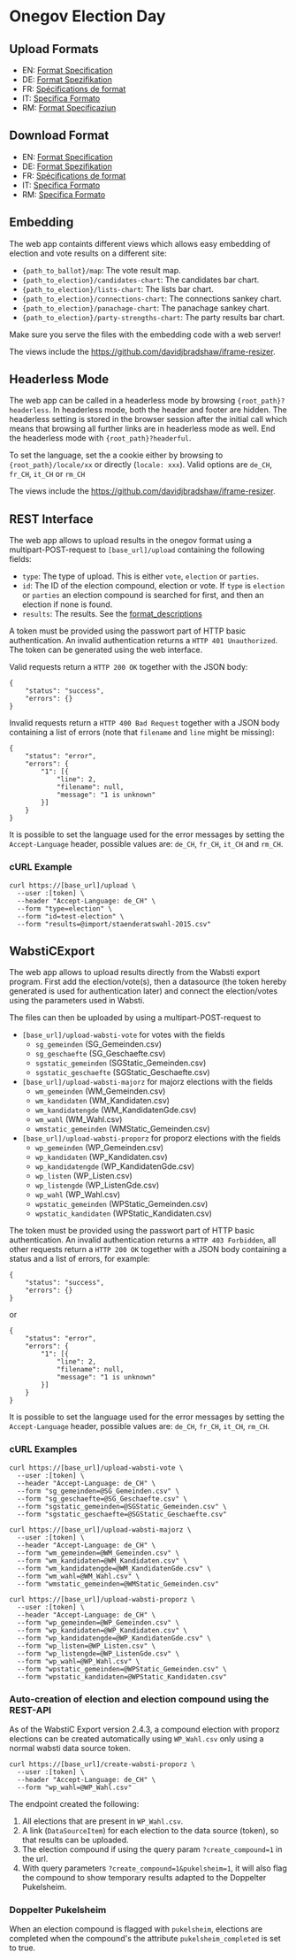 Onegov Election Day
===================

Upload Formats
--------------

- EN: [Format Specification](format__en.md)
- DE: [Format Spezifikation](format__de.md)
- FR: [Spécifications de format](format__fr.md)
- IT: [Specifica Formato](format__it.md)
- RM: [Format Specificaziun](format__rm.md)

Download Format
---------------

- EN: [Format Specification](open_data_en.md)
- DE: [Format Spezifikation](open_data_de.md)
- FR: [Spécifications de format](open_data_fr.md)
- IT: [Specifica Formato](open_data_it.md)
- RM: [Specifica Formato](open_data_rm.md)

Embedding
---------

The web app containts different views which allows easy embedding of election
and vote results on a different site:

-   `{path_to_ballot}/map`: The vote result map.
-   `{path_to_election}/candidates-chart`: The candidates bar chart.
-   `{path_to_election}/lists-chart`: The lists bar chart.
-   `{path_to_election}/connections-chart`: The connections sankey chart.
-   `{path_to_election}/panachage-chart`: The panachage sankey chart.
-   `{path_to_election}/party-strengths-chart`: The party results bar chart.

Make sure you serve the files with the embedding code with a web server!

The views include the https://github.com/davidjbradshaw/iframe-resizer.


Headerless Mode
---------------

The web app can be called in a headerless mode by browsing
`{root_path}?headerless`. In headerless mode, both the header and footer are
hidden. The headerless setting is stored in the browser session after the
initial call which means that browsing all further links are in headerless mode
as well. End the headerless mode with `{root_path}?headerful`.

To set the language, set the a cookie either by browsing to
`{root_path}/locale/xx` or directly (`locale: xxx`). Valid options are `de_CH`,
`fr_CH`, `it_CH` or `rm_CH`

The views include the https://github.com/davidjbradshaw/iframe-resizer.

REST Interface
--------------

The web app allows to upload results in the onegov format using a
multipart-POST-request to `[base_url]/upload` containing the following fields:

- `type`: The type of upload. This is either `vote`, `election` or `parties`.
- `id`: The ID of the election compound, election or vote. If `type` is
  `election` or `parties` an election compound is searched for first, and then
  an election if none is found.
- `results`: The results. See the [format_descriptions](format__en.md)

A token must be provided using the passwort part of HTTP basic authentication.
An invalid authentication returns a `HTTP 401 Unauthorized`. The token can be
generated using the web interface.

Valid requests return a `HTTP 200 OK` together with the JSON body:

    {
    	"status": "success",
    	"errors": {}
    }


Invalid requests return a `HTTP 400 Bad Request` together with a JSON body
containing a list of errors (note that `filename` and `line` might be missing):

    {
        "status": "error",
        "errors": {
            "1": [{
                "line": 2,
                "filename": null,
                "message": "1 is unknown"
            }]
        }
    }

It is possible to set the language used for the error messages by setting the
`Accept-Language` header, possible values are: `de_CH`, `fr_CH`, `it_CH` and
`rm_CH`.


### cURL Example

    curl https://[base_url]/upload \
      --user :[token] \
      --header "Accept-Language: de_CH" \
      --form "type=election" \
      --form "id=test-election" \
      --form "results=@import/staenderatswahl-2015.csv"


WabstiCExport
-------------

The web app allows to upload results directly from the Wabsti export program.
First add the election/vote(s), then a datasource (the token hereby generated
is used for authentication later) and connect the election/votes using the
parameters used in Wabsti.

The files can then be uploaded by using a multipart-POST-request to
- `[base_url]/upload-wabsti-vote` for votes with the fields
  - `sg_gemeinden` (SG_Gemeinden.csv)
  - `sg_geschaefte` (SG_Geschaefte.csv)
  - `sgstatic_gemeinden` (SGStatic_Gemeinden.csv)
  - `sgstatic_geschaefte` (SGStatic_Geschaefte.csv)
- `[base_url]/upload-wabsti-majorz` for majorz elections with the fields
  - `wm_gemeinden` (WM_Gemeinden.csv)
  - `wm_kandidaten` (WM_Kandidaten.csv)
  - `wm_kandidatengde` (WM_KandidatenGde.csv)
  - `wm_wahl` (WM_Wahl.csv)
  - `wmstatic_gemeinden` (WMStatic_Gemeinden.csv)
- `[base_url]/upload-wabsti-proporz` for proporz elections with the fields
  - `wp_gemeinden` (WP_Gemeinden.csv)
  - `wp_kandidaten` (WP_Kandidaten.csv)
  - `wp_kandidatengde` (WP_KandidatenGde.csv)
  - `wp_listen` (WP_Listen.csv)
  - `wp_listengde` (WP_ListenGde.csv)
  - `wp_wahl` (WP_Wahl.csv)
  - `wpstatic_gemeinden` (WPStatic_Gemeinden.csv)
  - `wpstatic_kandidaten` (WPStatic_Kandidaten.csv)

The token must be provided using the passwort part of HTTP basic authentication.
An invalid authentication returns a `HTTP 403 Forbidden`, all other requests
return a `HTTP 200 OK` together with a JSON body containing a status and a list
of errors, for example:

    {
    	"status": "success",
    	"errors": {}
    }

or

    {
        "status": "error",
        "errors": {
            "1": [{
                "line": 2,
                "filename": null,
                "message": "1 is unknown"
            }]
        }
    }

It is possible to set the language used for the error messages by setting the
`Accept-Language` header, possible values are: `de_CH`, `fr_CH`, `it_CH`, `rm_CH`.


### cURL Examples

    curl https://[base_url]/upload-wabsti-vote \
      --user :[token] \
      --header "Accept-Language: de_CH" \
      --form "sg_gemeinden=@SG_Gemeinden.csv" \
      --form "sg_geschaefte=@SG_Geschaefte.csv" \
      --form "sgstatic_gemeinden=@SGStatic_Gemeinden.csv" \
      --form "sgstatic_geschaefte=@SGStatic_Geschaefte.csv"

    curl https://[base_url]/upload-wabsti-majorz \
      --user :[token] \
      --header "Accept-Language: de_CH" \
      --form "wm_gemeinden=@WM_Gemeinden.csv" \
      --form "wm_kandidaten=@WM_Kandidaten.csv" \
      --form "wm_kandidatengde=@WM_KandidatenGde.csv" \
      --form "wm_wahl=@WM_Wahl.csv" \
      --form "wmstatic_gemeinden=@WMStatic_Gemeinden.csv"

    curl https://[base_url]/upload-wabsti-proporz \
      --user :[token] \
      --header "Accept-Language: de_CH" \
      --form "wp_gemeinden=@WP_Gemeinden.csv" \
      --form "wp_kandidaten=@WP_Kandidaten.csv" \
      --form "wp_kandidatengde=@WP_KandidatenGde.csv" \
      --form "wp_listen=@WP_Listen.csv" \
      --form "wp_listengde=@WP_ListenGde.csv" \
      --form "wp_wahl=@WP_Wahl.csv" \
      --form "wpstatic_gemeinden=@WPStatic_Gemeinden.csv" \
      --form "wpstatic_kandidaten=@WPStatic_Kandidaten.csv"

### Auto-creation of election and election compound using the REST-API

As of the WabstiC Export version 2.4.3, a compound election with proporz elections can be created
automatically using `WP_Wahl.csv` only using a normal wabsti data source token.

    curl https://[base_url]/create-wabsti-proporz \
      --user :[token] \
      --header "Accept-Language: de_CH" \
      --form "wp_wahl=@WP_Wahl.csv"

The endpoint created the following:

1. All elections that are present in `WP_Wahl.csv`.
2. A link (`DataSourceItem`) for each election to the data source (token), so that results can be uploaded.
3. The election compound if using the query param `?create_compound=1` in the url.
4. With query parameters `?create_compound=1&pukelsheim=1`, it will also flag the compound to show temporary results adapted to the Doppelter Pukelsheim.

### Doppelter Pukelsheim

When an election compound is flagged with `pukelsheim`, elections are completed when the compound's the attribute `pukelsheim_completed` is set to true.
